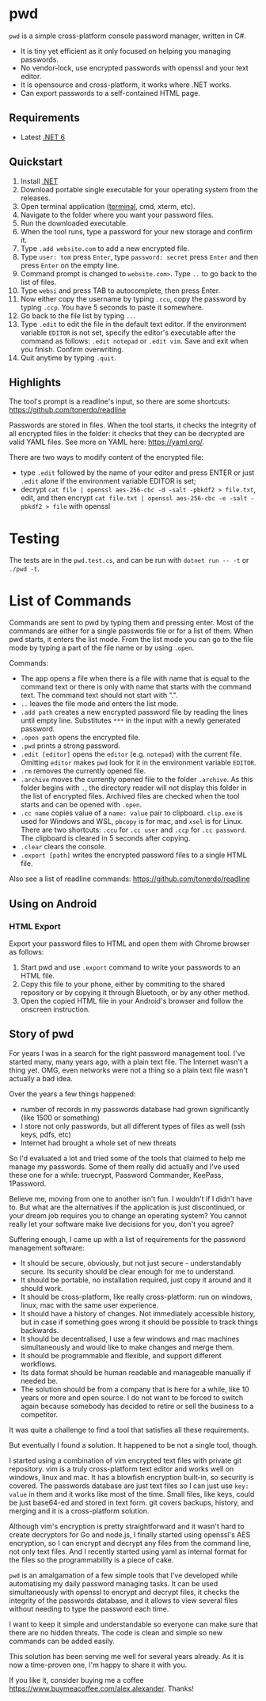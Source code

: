 # pwd

`pwd` is a simple cross-platform console password manager, written in C#.

- It is tiny yet efficient as it only focused on helping you managing passwords.
- No vendor-lock, use encrypted passwords with openssl and your text editor.
- It is opensource and cross-platform, it works where .NET works.
- Can export passwords to a self-contained HTML page.

## Requirements

- Latest [.NET 6](https://dotnet.microsoft.com/download)

## Quickstart

1. Install [.NET](https://dotnet.microsoft.com/download)
2. Download portable single executable for your operating system from the
   releases.
3. Open terminal application ([terminal](https://github.com/microsoft/terminal),
   cmd, xterm, etc).
4. Navigate to the folder where you want your password files.
5. Run the downloaded executable.
6. When the tool runs, type a password for your new storage and confirm it.
7. Type `.add website.com` to add a new encrypted file.
8. Type `user: tom` press `Enter`, type `password: secret` press `Enter` and
   then press `Enter` on the empty line.
9. Command prompt is changed to `website.com>`. Type `..` to go back to the list
   of files.
10. Type `websi` and press TAB to autocomplete, then press Enter.
11. Now either copy the username by typing `.ccu`, copy the password by
    typing `.ccp`. You have 5 seconds to paste it somewhere.
12. Go back to the file list by typing `..`.
13. Type `.edit` to edit the file in the default text editor. If the environment
    variable `EDITOR` is not set, specify the editor's executable after the
    command as follows: `.edit notepad` or `.edit vim`. Save and exit when you
    finish. Confirm overwriting.
15. Quit anytime by typing `.quit`.

## Highlights

The tool's prompt is a readline's input, so there are some
shortcuts: https://github.com/tonerdo/readline

Passwords are stored in files. When the tool starts, it checks the integrity of
all encrypted files in the folder: it checks that they can be decrypted are
valid YAML files. See more on YAML here:
https://yaml.org/.

There are two ways to modify content of the encrypted file:

- type `.edit` followed by the name of your editor and press ENTER or
  just `.edit` alone if the environment variable EDITOR is set;
- decrypt `cat file | openssl aes-256-cbc -d -salt -pbkdf2 > file.txt`, edit,
  and then encrypt `cat file.txt | openssl aes-256-cbc -e -salt -pbkdf2 > file`
  with openssl

# Testing

The tests are in the `pwd.test.cs`, and can be run with `dotnet run -- -t`
or `./pwd -t`.

# List of Commands

Commands are sent to pwd by typing them and pressing enter. Most of the commands
are either for a single passwords file or for a list of them. When pwd starts,
it enters the list mode. From the list mode you can go to the file mode by
typing a part of the file name or by using `.open`.

Commands:

- The app opens a file when there is a file with name that is equal to the
  command text or there is only with name that starts with the command text. The
  command text should not start with ".".
- `..` leaves the file mode and enters the list mode.
- `.add path` creates a new encrypted password file by reading the lines until
  empty line. Substitutes
  `***` in the input with a newly generated password.
- `.open path` opens the encrypted file.
- `.pwd` prints a strong password.
- `.edit [editor]` opens the `editor` (e.g. `notepad`) with the current file.
  Omitting `editor`
  makes `pwd` look for it in the environment variable `EDITOR`.
- `.rm` removes the currently opened file.
- `.archive` moves the currently opened file to the folder `.archive`. As this
  folder begins with `.`, the directory reader will not display this folder in
  the list of encrypted files. Archived files are checked when the tool starts
  and can be opened with `.open`.
- `.cc name` copies value of a `name: value` pair to clipboard. `clip.exe` is
  used for Windows and WSL,
  `pbcopy` is for mac, and `xsel` is for Linux. There are two shortcuts: `.ccu`
  for `.cc user`
  and `.ccp` for `.cc password`. The clipboard is cleared in 5 seconds after
  copying.
- `.clear` clears the console.
- `.export [path]` writes the encrypted password files to a single HTML file.

Also see a list of readline commands: https://github.com/tonerdo/readline

## Using on Android

### HTML Export

Export your password files to HTML and open them with Chrome browser as follows:

1) Start pwd and use `.export` command to write your passwords to an HTML file.
2) Copy this file to your phone, either by commiting to the shared repository or
   by copying it through Bluetooth, or by any other method.
3) Open the copied HTML file in your Android's browser and follow the onscreen
   instruction.

## Story of pwd

For years I was in a search for the right password management tool. I've started
many, many years ago, with a plain text file. The Internet wasn't a thing yet.
OMG, even networks were not a thing so a plain text file wasn't actually a bad
idea.

Over the years a few things happened:

- number of records in my passwords database had grown significantly (like 1500
  or something)
- I store not only passwords, but all different types of files as well (ssh
  keys, pdfs, etc)
- Internet had brought a whole set of new threats

So I'd evaluated a lot and tried some of the tools that claimed to help me
manage my passwords. Some of them really did actually and I've used these one
for a while:
truecrypt, Password Commander, KeePass, 1Password.

Believe me, moving from one to another isn't fun. I wouldn't if I didn't have
to. But what are the alternatives if the application is just discontinued, or
your dream job requires you to change an operating system? You cannot really let
your software make live decisions for you, don't you agree?

Suffering enough, I came up with a list of requirements for the password
management software:

- It should be secure, obviously, but not just secure - understandably secure.
  Its security should be clear enough for me to understand.
- It should be portable, no installation required, just copy it around and it
  should work.
- It should be cross-platform, like really cross-platform: run on windows,
  linux, mac with the same user experience.
- It should have a history of changes. Not immediately accessible history, but
  in case if something goes wrong it should be possible to track things
  backwards.
- It should be decentralised, I use a few windows and mac machines
  simultaneously and would like to make changes and merge them.
- It should be programmable and flexible, and support different workflows.
- Its data format should be human readable and manageable manually if needed be.
- The solution should be from a company that is here for a while, like 10 years
  or more and open source. I do not want to be forced to switch again because
  somebody has decided to retire or sell the business to a competitor.

It was quite a challenge to find a tool that satisfies all these requirements.

But eventually I found a solution. It happened to be not a single tool, though.

I started using a combination of vim encrypted text files with private git
repository. vim is a truly cross-platform text editor and works well on windows,
linux and mac. It has a blowfish encryption built-in, so security is covered.
The passwords database are just text files so I can just use `key: value` in
them and it works like most of the time. Small files, like keys, could be just
base64-ed and stored in text form. git covers backups, history, and merging and
it is a cross-platform solution.

Although vim's encryption is pretty straightforward and it wasn't hard to create
decryptors for Go and node.js, I finally started using openssl's AES encryption,
so I can encrypt and decrypt any files from the command line, not only text
files. And I recently started using yaml as internal format for the files so the
programmability is a piece of cake.

`pwd` is an amalgamation of a few simple tools that I've developed while
automatising my daily password managing tasks. It can be used simultaneously
with openssl to encrypt and decrypt files, it checks the integrity of the
passwords database, and it allows to view several files without needing to type
the password each time.

I want to keep it simple and understandable so everyone can make sure that there
are no hidden threats. The code is clean and simple so new commands can be added
easily.

This solution has been serving me well for several years already. As it is now a
time-proven one, I'm happy to share it with you.

If you like it, consider buying me a coffee
https://www.buymeacoffee.com/alex.alexander. Thanks!